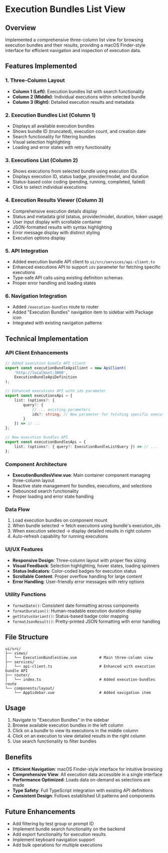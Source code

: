 # Execution Bundles List View

## Overview
Implemented a comprehensive three-column list view for browsing execution bundles and their results, providing a macOS Finder-style interface for efficient navigation and inspection of execution data.

## Features Implemented

### 1. Three-Column Layout
- **Column 1 (Left)**: Execution bundles list with search functionality
- **Column 2 (Middle)**: Individual executions within selected bundle
- **Column 3 (Right)**: Detailed execution results and metadata

### 2. Execution Bundles List (Column 1)
- Displays all available execution bundles
- Shows bundle ID (truncated), execution count, and creation date
- Search functionality for filtering bundles
- Visual selection highlighting
- Loading and error states with retry functionality

### 3. Executions List (Column 2)
- Shows executions from selected bundle using execution IDs
- Displays execution ID, status badge, provider/model, and duration
- Status-based color coding (pending, running, completed, failed)
- Click to select individual executions

### 4. Execution Results Viewer (Column 3)
- Comprehensive execution details display
- Status and metadata grid (status, provider/model, duration, token usage)
- User input display with scrollable container
- JSON-formatted results with syntax highlighting
- Error message display with distinct styling
- Execution options display

### 5. API Integration
- Added execution bundle API client to `ui/src/services/api-client.ts`
- Enhanced executions API to support `ids` parameter for fetching specific executions
- Type-safe API calls using existing definition schemas
- Proper error handling and loading states

### 6. Navigation Integration
- Added `/execution-bundles` route to router
- Added "Execution Bundles" navigation item to sidebar with Package icon
- Integrated with existing navigation patterns

## Technical Implementation

### API Client Enhancements
```typescript
// Added execution bundle API client
export const executionBundleApiClient = new ApiClient(
    'http://localhost:3000',
    ExecutionBundleApiDefinition
);

// Enhanced executions API with ids parameter
export const executionsApi = {
    list: (options?: {
        query?: {
            // ... existing parameters
            ids?: string; // New parameter for fetching specific executions
        }
    }) => // ...
};

// New execution bundles API
export const executionBundlesApi = {
    list: (options?: { query?: ExecutionBundleListQuery }) => // ...
};
```

### Component Architecture
- **ExecutionBundlesView.vue**: Main container component managing three-column layout
- Reactive state management for bundles, executions, and selections
- Debounced search functionality
- Proper loading and error state handling

### Data Flow
1. Load execution bundles on component mount
2. When bundle selected → fetch executions using bundle's execution_ids
3. When execution selected → display detailed results in right column
4. Auto-refresh capability for running executions

### UI/UX Features
- **Responsive Design**: Three-column layout with proper flex sizing
- **Visual Feedback**: Selection highlighting, hover states, loading spinners
- **Status Indicators**: Color-coded badges for execution status
- **Scrollable Content**: Proper overflow handling for large content
- **Error Handling**: User-friendly error messages with retry options

### Utility Functions
- `formatDate()`: Consistent date formatting across components
- `formatDuration()`: Human-readable execution duration display
- `getStatusVariant()`: Status-based badge color mapping
- `formatJsonResult()`: Pretty-printed JSON formatting with error handling

## File Structure
```
ui/src/
├── views/
│   └── ExecutionBundlesView.vue          # Main three-column view
├── services/
│   └── api-client.ts                     # Enhanced with execution bundle API
├── router/
│   └── index.ts                          # Added execution-bundles route
└── components/layout/
    └── AppSidebar.vue                    # Added navigation item
```

## Usage
1. Navigate to "Execution Bundles" in the sidebar
2. Browse available execution bundles in the left column
3. Click on a bundle to view its executions in the middle column
4. Click on an execution to view detailed results in the right column
5. Use search functionality to filter bundles

## Benefits
- **Efficient Navigation**: macOS Finder-style interface for intuitive browsing
- **Comprehensive View**: All execution data accessible in a single interface
- **Performance Optimized**: Loads data on-demand as selections are made
- **Type Safety**: Full TypeScript integration with existing API definitions
- **Consistent Design**: Follows established UI patterns and components

## Future Enhancements
- Add filtering by test group or prompt ID
- Implement bundle search functionality on the backend
- Add export functionality for execution results
- Implement keyboard navigation support
- Add bulk operations for multiple executions
